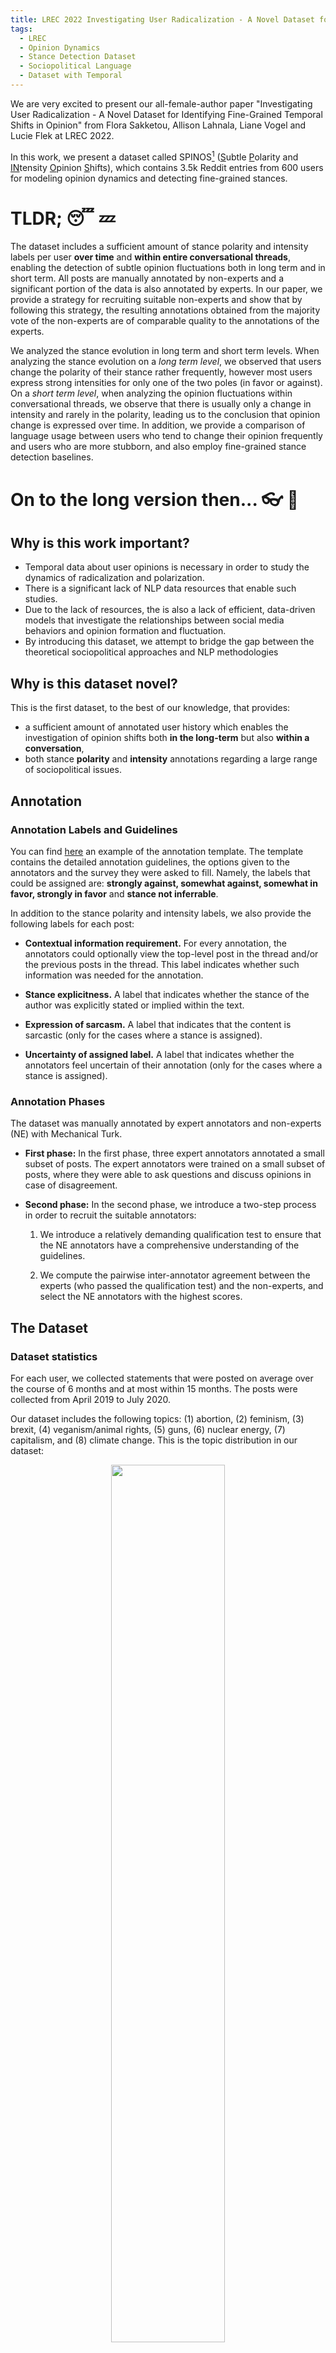 ```yaml
---
title: LREC 2022 Investigating User Radicalization - A Novel Dataset for Identifying Fine-Grained Temporal Shifts in Opinion
tags: 
  - LREC
  - Opinion Dynamics
  - Stance Detection Dataset
  - Sociopolitical Language
  - Dataset with Temporal  
---
```


We are very excited to present our all-female-author paper "Investigating User Radicalization - A Novel Dataset for Identifying Fine-Grained Temporal Shifts in Opinion" from Flora Sakketou, Allison Lahnala, Liane Vogel and Lucie Flek at LREC 2022.  

In this work, we present a dataset called SPINOS[^note] (<ins>S</ins>ubtle <ins>P</ins>olarity and <ins>IN</ins>tensity <ins>O</ins>pinion <ins>S</ins>hifts), which contains 3.5k Reddit entries from 600 users for modeling opinion dynamics and detecting fine-grained stances. 

[^note]: Fun fact: SPINOS in Greek (σπίνος) means chaffinch, which is our logo. Interestigly, this name brings together some of the authors of the paper, since the first author is Greek, the second author is an aspirant birdwatcher and the third author's surname means "bird" in German.

# TLDR; :sleeping: :zzz: #

The dataset includes a sufficient amount of stance polarity and intensity labels per user **over time** and **within entire conversational threads**, enabling the detection of subtle opinion fluctuations both in long term and in short term. All posts are manually annotated by non-experts and a significant portion of the data is also annotated by experts. In our paper, we provide a strategy for recruiting suitable non-experts and show that by following this strategy, the resulting annotations obtained from the majority vote of the non-experts are of comparable quality to the annotations of the experts.

We analyzed the stance evolution in long term and short term levels. When analyzing the stance evolution on a *long term level*, we observed that users change the polarity of their stance rather frequently, however most users express strong intensities for only one of the two poles (in favor or against). On a *short term level*, when analyzing the opinion fluctuations within conversational threads, we observe that there is usually only a change in intensity and rarely in the polarity, leading us to the conclusion that opinion change is expressed over time. In addition, we provide a comparison of language usage between users who tend to change their opinion frequently and users who are more stubborn, and also employ fine-grained stance detection baselines.

# On to the long version then... :eyeglasses: :mag_right:

## Why is this work important? ##

- Temporal data about user opinions is necessary in order to study the dynamics of radicalization and polarization.
- There is a significant lack of NLP data resources that enable such studies.
- Due to the lack of resources, the is also a lack of efficient, data-driven models that investigate the relationships between social media behaviors and opinion formation and fluctuation.
- By introducing this dataset, we attempt to bridge the gap between the theoretical sociopolitical approaches and NLP methodologies

## Why is this dataset novel? ##

This is the first dataset, to the best of our knowledge, that provides:
- a sufficient amount of annotated user history which enables the investigation of opinion shifts both **in the long-term** but also **within a conversation**,
- both stance **polarity** and **intensity** annotations regarding a large range of sociopolitical issues.

## Annotation ##

### Annotation Labels and Guidelines ###

You can find <a href="https://raw.githack.com/caisa-lab/SPINOS-dataset/main/annotation_template/annotation_template_example_abortion.html" target="_blank"> here</a> an example of the annotation template. The template contains the detailed annotation guidelines, the options given to the annotators and the survey they were asked to fill. Namely, the labels that could be assigned are: **strongly against, somewhat against, somewhat in favor, strongly in favor** and **stance not inferrable**.

In addition to the stance polarity and intensity labels, we also provide the following labels for each post:
- **Contextual information requirement.** For every annotation, the annotators could optionally view the top-level post in the thread and/or the previous posts in the thread. This label indicates whether such information was needed for the annotation.

- **Stance explicitness.** A label that indicates whether the stance of the author was explicitly stated or implied within the text. 

- **Expression of sarcasm.** A label that indicates that the content is sarcastic (only for the cases where a stance is assigned).

- **Uncertainty of assigned label.** A label that indicates whether the annotators feel uncertain of their annotation (only for the cases where a stance is assigned). 

### Annotation Phases ###

The dataset was manually annotated by expert annotators and non-experts (NE) with Mechanical Turk. 

- **First phase:** In the first phase, three expert annotators annotated a small subset of posts. The expert annotators were trained on a small subset of posts, where they were able to ask questions and discuss opinions in case of disagreement. 

- **Second phase:** In the second phase, we introduce a two-step process in order to recruit the suitable annotators: 

    1. We introduce a relatively demanding qualification test to ensure that the NE annotators have a comprehensive understanding of the guidelines.

    2. We compute the pairwise inter-annotator agreement between the experts (who passed the qualification test) and the non-experts, and select the NE annotators with the highest scores.  


## The Dataset ##

### Dataset statistics ###

For each user, we collected statements that were posted on average over the course of 6 months and at most within 15 months. The posts were collected from April 2019 to July 2020. 

Our dataset includes the following topics: (1) abortion, (2) feminism, (3) brexit, (4) veganism/animal rights, (5) guns, (6) nuclear energy, (7) capitalism, and (8) climate change. This is the topic distribution in our dataset:

<p align="center">
<img src="https://github.com/caisa-lab/SPINOS-dataset/blob/main/images/topic_distr.png" width="60%">
</p>

Here are some basic dataset statistics:

Attribute | Statistic
:------------- | :-------------:
Total number of annotated posts |      3526 
Total number of annotated posts by experts |       673 
Total number of annotated authors |       638 
Average number of posts per author |      5.53  
Number of annotated threads trees |       113 
Number of annotated thread branches |       547 
Number of posts in annotated thread trees |      1752 

The final annotation labels are decided by the majority vote between at least three annotators. The *undecided label* was assigned in cases the cases where the votes were equally distributed to each polarity and the non inferrable category. The stance distribution per topic can be looked at:

<p align="center">
<img src="https://github.com/caisa-lab/SPINOS-dataset/blob/main/images/stance_distr_per_topic.png" width="50%">
</p>

### Annotator statistics ###

We compute the following inter-annotator agreements (Fleiss' Kappa):
- **Overall:** Agreement on the overall five categories, 
- **Merged intensities:** Agreement on the ability to identify the stance without considering the intensity by merging the weak and strong intensities (three categories), 
- **Stance existence:** Agreement on whether there is an inferrable stance or not (two categories). 
- **Intensity:** Agreement on the stance intensity, for the cases where the stance was inferrable (two categories). 
- **Polarity:** Agreement on the stance polarity, for the cases where the stance was inferrable (two categories).

This figure shows the values of the inter-annotator agreements between non-experts for the first and second phases, the inter-annotator agreement between the experts and the inter-annotator agreement between the experts and the majority vote of the non-experts.

<p align="center">
<img src="https://github.com/caisa-lab/SPINOS-dataset/blob/main/images/stacked_compare.png" width="50%">
</p>

This shows that our recruiting strategy has a beneficial effect on the inter-annotator aggreement of the second phase, and, more importantly, that the majority vote of non-expert annotations are of comparable quality to the annotations obtained from the experts.

This figure shows the inter-annotator aggreements per topic for the second phase on the annotation process.

<p align="center">
<img src="https://github.com/caisa-lab/SPINOS-dataset/blob/main/images/stacked_elite.png" width="50%">
</p>

In cases such as Brexit, nuclear energy, and capitalism, we observed that there is a heavy use of terminology, which could explain the lower inter-annotator values than in everyday topics such as abortion and veganism.

## Case Studies ##

### User Stance Entropy ###

> :loudspeaker: :mega: **SPOILER ALERT:** :mega: :loudspeaker: Opinion change happens gradually over longer periods of time, however changes in opinion intensity can be observed within a conversation.


This figure shows a selected sample of annotated posts from one specific user and how this user's opinion changes over time regarding abortion. Each row represents a distinct user and, each block represents a post and that user’s stance towards a topic. On the y axis we show each user’s entropy.
<p align="center">
<img src="https://github.com/caisa-lab/SPINOS-dataset/blob/main/images/opinion_change.png" width="50%">
</p>

We computed the user's entropy as an indicator of opinion change; **high entropy** users tend to oscillate between different stances, while users with **low entropy** have a stable opinion polarity and might only change the intensity of their stance. 

This figure shows the evolution of the opinionated users' stances through time for the topic abortion.
<p align="center">
<img src="https://github.com/caisa-lab/SPINOS-dataset/blob/main/images/legend.png" width="50%">
<img src="https://github.com/caisa-lab/SPINOS-dataset/blob/main/images/opinionated_user_stance_all_cat_abortion_0.png" width="50%">
</p>
Most users change the polarity of their stance, however they rarely show strong intensities for both polarities. After further investigation, we observe vacillating attitudes in users with posting periods of over one month (similar patterns in opinion change are present for the rest of the topics).

This figure shows the evolution of the users’ stance within a thread. Each row represents a distinct user and, each block represents a post and that user’s stance towards a topic. On the y axis we show each user’s entropy.
<p align="center">
<img src="https://github.com/caisa-lab/SPINOS-dataset/blob/main/images/thread_user_stance_all_cat.png" width="50%">
</p>

We can see that in most cases the users change their stance intensity and rarely their polarity, leading us to the conclusion *that opinion change happens gradually over time or at least it is not immediately expressed
within the conversation*.

### Stance Detection ###

We performed the following classification tasks:

- **Has stance:** binary classification of whether the post has a stance or the stance is not inferrable
- **Intensity:** binary classification of whether a post's stance is weak or strong regardless of its polarity
- **Polarity:** three-class classification of the polarity (against/favor) or stance is not inferrable
- **Fine-grained:** four-class classification of the inferrable stances with intensities (i.e., strongly against, against, favor, strongly favor)
- **All:** five-class classification of the fine-grained stances, including stance not inferrable and excluding the posts from the ``undecided'' class.
- **All-maj:** Same as ``All'' but taking into account only the posts with majority agreement (at least two of three votes)

We evaluated several different n-gram models (up to trigrams) with Naive Bayes, Linear SVC, and Logistic Regression classifiers and a bert-based approach in a 10-fold setup. **DISCLAIMER:** We did not perform extensive experiments with varied parameters or feature engineering.

This figure shows the results.
<p align="center">
<img src="https://github.com/caisa-lab/SPINOS-dataset/blob/main/images/baselines.png" width="50%">
</p>

Task (# classes) |  Top Model |  Random Baseline |  Majority Baseline
:------------- | :-------------: | :-------------: | :-------------:
Has stance (2) | 0.660 |  0.510 | 0.365
Intensity (2) | 0.652 | 0.594 | 0.609
Polarity (3) | 0.495 | 0.344 | 0.198
Fine-grained (4) | 0.373 | 0.307 | 0.258
All (5) | 0.341 | 0.230 | 0.124
All-maj (5) | 0.340 | 0.211 | 0.124

Though the models are capable of outperforming the majority baseline, their performances are low within reason, as they reflect the difficulty of the task experienced by the human annotators. If we consider, for instance, how much the model for the polarity three-class task improves over the majority class baseline broken down by topic, the topics with highest agreement also have the models with the most significant improvement. That is, the *abortion* and *climate change* topics have both the highest agreement and most significant improvement over the majority class, while *capitalism* and *nuclear energy* have much lower agreement and the model shows no significant improvement.

## Take-aways ##

- We introduce a super cool and innovative dataset for detecting subtle opinion changes and fine-grained stances. 
- The dataset contains a sufficient amount of stance polarities and intensities per user on various sociopolitical topics over time but also within entire conversational threads. 
- We show that through our recruiting strategy, the resulting set of non-expert annotations is of comparable quality to that of the experts. 
- However, we observe low inter-annotator agreement in topics with highly technical and scientific terminology.
- By analyzing the opinion fluctuations over a short and long periods of time, we conclude that opinion change is expressed over long periods of time.  
<!-- - Through a case study analysis we observe that specific word categories are more prevalent in the vocabularies of vacillating users.  -->
- We provide baseline results for different setups, showing that this dataset offers a range of challenging tasks.

## Future Work :bulb: ## 

- The users’ historical posts can be used to model their temporal behavior in order to predict subtle opinion shifts. 
- Further investigateion regarding relationships between intensity persistence and temporal aspects of user behaviors. Such work could consider relations to real-world events, forum engagement activity, and linguistic changes. 
- Does receptive language relates to opinion or intensity changes, or linguistic style matching in interactions between users with shared or opposite opinions. 
- Investigate the potential relationship between the expression of various emotions and stance intensity. 
